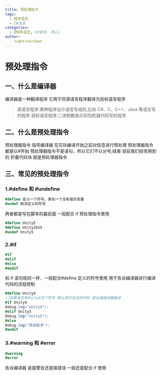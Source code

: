 ```yaml
---
title: 预处理指令
tags:
  - 程序语言
  - C#语言
categories:
  - [程序语言, C#语言, 核心]
author:
  - nightstardawn
---
```


# 预处理指令

## 一、什么是编译器

编译器是一种翻译程序
它用于将源语言程序翻译为目标语言程序

> 源语言程序:某种程序设计语言写成的,比如 C#、C、C++、Java 等语言写的程序
> 目标语言程序:二进制数表示的伪机器代码写的程序

## 二、什么是预处理指令

预处理器指令 指导编译器 在实际编译开始之前对信息进行预处理
预处理器指令 都是以#开始
预处理器指令不是语句，所以它们不以分号;结束
目前我们经常用到的 折叠代码块 就是预处理器指令

## 三、常见的预处理指令

### 1.#define 和 #undefine

```cs
#define 定义一个符号，类似一个没有值的变量
#undef 取消定义的符号
```

两者都是写在脚本的最前面
一般配合 if 预处理指令使用

```cs
#define Unity5
#define Unity2019
#undef Unity5
```

### 2.#if

```cs
#if
#elif
#else
#endif
```

和 if 语句规则一样，一般配合#define 定义的符号使用
用于告诉编译器进行编译代码的流程控制

```cs
#define Unity4
//如果发现有Unity4这个符号 那么其中包含的代码 就会被编译器翻译
#if Unity4
Debug.log("Unity4");
#elif Unity5
Debug.log("Unity5");
#else
Debug.log("其他版本");
#endif
```

### 3.#warning 和 #error

```cs
#warning
#error
```

告诉编译器
是报警告还是报错误
一般还是配合 if 使用
